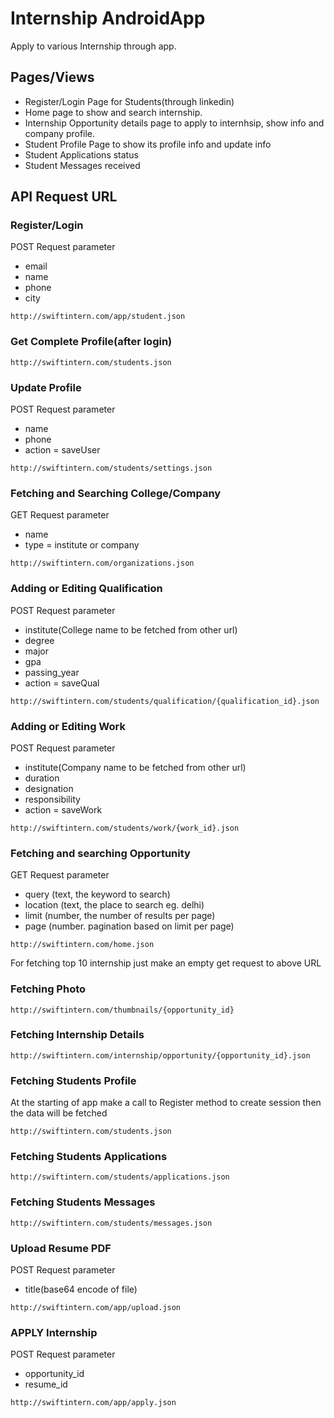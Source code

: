 # Internship AndroidApp
Apply to various Internship through app.

## Pages/Views ##
- Register/Login Page for Students(through linkedin)
- Home page to show and search internship.
- Internship Opportunity details page to apply to internhsip, show info and company profile.
- Student Profile Page to show its profile info and update info
- Student Applications status
- Student Messages received
 
## API Request URL ##
### Register/Login ###
POST Request parameter
- email
- name
- phone
- city
```
http://swiftintern.com/app/student.json
```

### Get Complete Profile(after login) ###
```
http://swiftintern.com/students.json
```


### Update Profile ###
POST Request parameter
- name
- phone
- action = saveUser
```
http://swiftintern.com/students/settings.json
```

### Fetching and Searching College/Company ###
GET Request parameter
- name
- type = institute or company
```
http://swiftintern.com/organizations.json
```


### Adding or Editing Qualification ###
POST Request parameter
- institute(College name to be fetched from other url)
- degree
- major
- gpa
- passing_year
- action = saveQual
```
http://swiftintern.com/students/qualification/{qualification_id}.json
```

### Adding or Editing Work ###
POST Request parameter
- institute(Company name to be fetched from other url)
- duration
- designation
- responsibility
- action = saveWork
```
http://swiftintern.com/students/work/{work_id}.json
```

### Fetching and searching Opportunity ###
GET Request parameter
- query (text, the keyword to search)
- location (text, the place to search eg. delhi)
- limit (number, the number of results per page)
- page (number. pagination based on limit per page)
```
http://swiftintern.com/home.json
```
For fetching top 10 internship just make an empty get request to above URL

### Fetching Photo ###
```
http://swiftintern.com/thumbnails/{opportunity_id}
```

### Fetching Internship Details ###
```
http://swiftintern.com/internship/opportunity/{opportunity_id}.json
```

### Fetching Students Profile ###
At the starting of app make a call to Register method to create session then the data will be fetched
```
http://swiftintern.com/students.json
```

### Fetching Students Applications ###
```
http://swiftintern.com/students/applications.json
```

### Fetching Students Messages ###
```
http://swiftintern.com/students/messages.json
```

### Upload Resume PDF ###
POST Request parameter
- title(base64 encode of file)
```
http://swiftintern.com/app/upload.json
```

### APPLY Internship ###
POST Request parameter
- opportunity_id
- resume_id
```
http://swiftintern.com/app/apply.json
```
